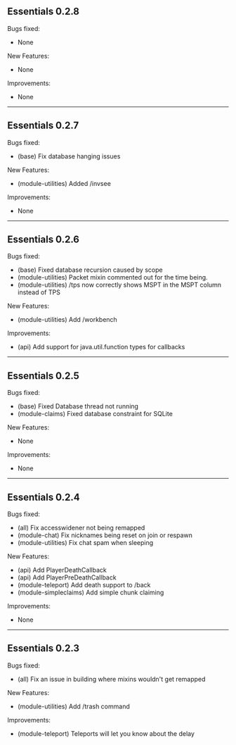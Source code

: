 ## Essentials 0.2.8

Bugs fixed:

- None

New Features:

- None

Improvements:

- None


---
## Essentials 0.2.7

Bugs fixed:

- (base) Fix database hanging issues

New Features:

- (module-utilities) Added /invsee

Improvements:

- None


---
## Essentials 0.2.6

Bugs fixed:

- (base) Fixed database recursion caused by scope
- (module-utilities) Packet mixin commented out for the time being.
- (module-utilities) /tps now correctly shows MSPT in the MSPT column instead of TPS  

New Features:

- (module-utilities) Add /workbench

Improvements:

- (api) Add support for java.util.function types for callbacks


---
## Essentials 0.2.5

Bugs fixed:

- (base) Fixed Database thread not running
- (module-claims) Fixed database constraint for SQLite

New Features:

- None

Improvements:

- None


---
## Essentials 0.2.4

Bugs fixed:

- (all) Fix accesswidener not being remapped
- (module-chat) Fix nicknames being reset on join or respawn
- (module-utilities) Fix chat spam when sleeping

New Features:

- (api) Add PlayerDeathCallback
- (api) Add PlayerPreDeathCallback
- (module-teleport) Add death support to /back
- (module-simpleclaims) Add simple chunk claiming

Improvements:

- None


---
## Essentials 0.2.3

Bugs fixed:

- (all) Fix an issue in building where mixins wouldn't get remapped

New Features:

- (module-utilities) Add /trash command 

Improvements:

- (module-teleport) Teleports will let you know about the delay
